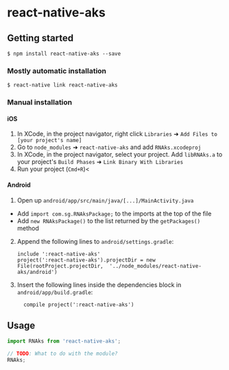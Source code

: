 
# react-native-aks

## Getting started

`$ npm install react-native-aks --save`

### Mostly automatic installation

`$ react-native link react-native-aks`

### Manual installation


#### iOS

1. In XCode, in the project navigator, right click `Libraries` ➜ `Add Files to [your project's name]`
2. Go to `node_modules` ➜ `react-native-aks` and add `RNAks.xcodeproj`
3. In XCode, in the project navigator, select your project. Add `libRNAks.a` to your project's `Build Phases` ➜ `Link Binary With Libraries`
4. Run your project (`Cmd+R`)<

#### Android

1. Open up `android/app/src/main/java/[...]/MainActivity.java`
  - Add `import com.sg.RNAksPackage;` to the imports at the top of the file
  - Add `new RNAksPackage()` to the list returned by the `getPackages()` method
2. Append the following lines to `android/settings.gradle`:
  	```
  	include ':react-native-aks'
  	project(':react-native-aks').projectDir = new File(rootProject.projectDir, 	'../node_modules/react-native-aks/android')
  	```
3. Insert the following lines inside the dependencies block in `android/app/build.gradle`:
  	```
      compile project(':react-native-aks')
  	```


## Usage
```javascript
import RNAks from 'react-native-aks';

// TODO: What to do with the module?
RNAks;
```
  